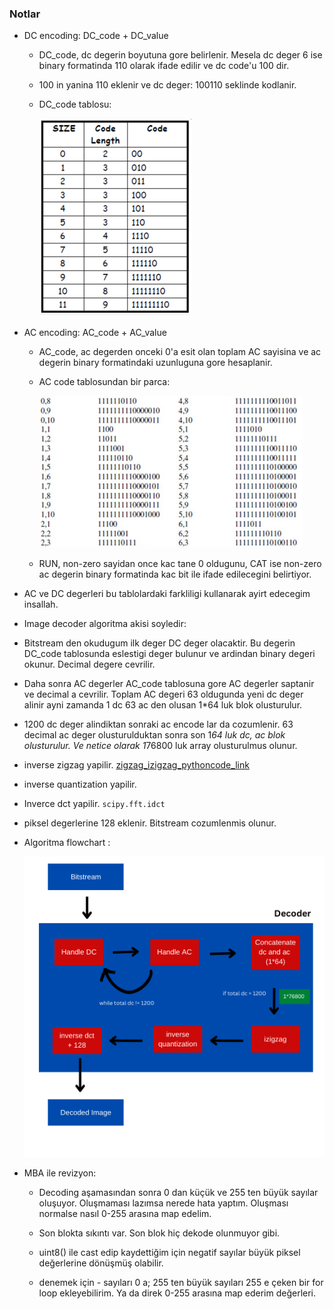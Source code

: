 ### Notlar 

- DC encoding: DC_code + DC_value 

  + DC_code, dc degerin boyutuna gore belirlenir. Mesela dc deger 6 ise binary formatinda 110 olarak ifade edilir ve dc code'u 100 dir. 
  
  + 100 in yanina 110 eklenir ve dc deger: 100110 seklinde kodlanir.  

  + DC_code tablosu:
     
       ![dc_code](images/dc_code.png)

- AC encoding: AC_code + AC_value

  + AC_code, ac degerden onceki 0'a esit olan toplam AC sayisina ve ac degerin binary formatindaki uzunluguna gore hesaplanir.   
 
  + AC code tablosundan bir parca:

       ![ac_code](images/ac_code.png)

  + RUN, non-zero sayidan once kac tane 0 oldugunu, CAT ise non-zero ac degerin binary formatinda kac bit ile ifade edilecegini belirtiyor. 
     

 - AC ve DC degerleri bu tablolardaki farkliligi kullanarak ayirt edecegim insallah.
 
 
 - Image decoder algoritma akisi soyledir:

  +  Bitstream den okudugum ilk deger DC deger olacaktir. Bu degerin DC_code tablosunda eslestigi deger bulunur ve ardindan binary degeri okunur. Decimal degere cevrilir. 

  + Daha sonra AC degerler AC_code tablosuna gore AC degerler saptanir ve decimal a cevrilir. Toplam AC degeri 63 oldugunda yeni dc deger alinir ayni zamanda 1 dc 63 ac den olusan 1*64 luk blok olusturulur.  
      
  + 1200 dc deger alindiktan sonraki ac encode lar da cozumlenir. 63 decimal ac deger olusturulduktan sonra son 1*64 luk dc, ac blok olusturulur. Ve netice olarak 1*76800 luk array olusturulmus olunur. 

  + inverse zigzag yapilir. [zigzag_izigzag_pythoncode_link](https://github.com/getsanjeev/compression-DCT/blob/master/zigzag.py) 

  + inverse quantization yapilir. 
      
  + Inverce dct yapilir. `scipy.fft.idct` 

  + piksel degerlerine 128 eklenir. Bitstream cozumlenmis olunur. 

  + Algoritma flowchart : 

    ![bitstream](images/Bitsream.png)

- MBA ile revizyon:

  + Decoding aşamasından sonra 0 dan küçük ve 255 ten büyük sayılar oluşuyor.
Oluşmaması lazımsa nerede hata yaptım. Oluşması normalse nasıl 0-255 arasına map edelim.

  + Son blokta sıkıntı var. Son blok hiç dekode olunmuyor gibi.    

  + uint8() ile cast edip kaydettiğim için negatif sayılar büyük piksel değerlerine dönüşmüş olabilir.

  + denemek için - sayıları 0 a; 255 ten büyük sayıları 255 e çeken bir for loop ekleyebilirim. 
Ya da direk 0-255 arasına map ederim değerleri.  
	
